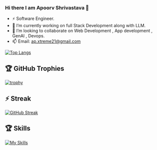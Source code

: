 ### Hi there I am Apoorv Shrivastava 👋

<!--
**apoorv-x12/apoorv-x12** is a ✨ _special_ ✨ repository because its `README.md` (this file) appears on your GitHub profile.

Here are some ideas to get you started:
- 📫 How to reach me: ...
- 😄 Pronouns: ...
- ⚡ Fun fact: ...
- 💬 Ask me about WebDev. 

-->
- ⚡ Software Engineer.
- 🔭 I’m currently working on full Stack Development along with LLM.
- 👯 I’m looking to collaborate on Web Development , App development , GenAI , Devops.
- 📫 Email: ap.xtreme21@gmail.com


[![Top Langs](https://github-readme-stats.vercel.app/api/top-langs/?username=apoorv-x12&layout=compact&langs_count=8&theme=dracula)](https://github.com/anuraghazra/github-readme-stats)

## 🏆 GitHub Trophies
[![trophy](https://github-profile-trophy.vercel.app/?username=apoorv-x12&theme=onedark)](https://github.com/ryo-ma/github-profile-trophy)

## ⚡ Streak
[![GitHub Streak](https://streak-stats.demolab.com/?user=apoorv-x12&theme=dark)](https://git.io/streak-stats)

## 🏆 Skills
[![My Skills](https://skillicons.dev/icons?i=py,js,nodejs,mysql,mongodb,cpp,html,aws,react,flutter,rails,regex,bootstrap,eclipse,atom,c,codepen,elixir,threejs,unity,fastapi,git,github,postman,ps,vscode,css,django,bash,blender)](https://skillicons.dev)
